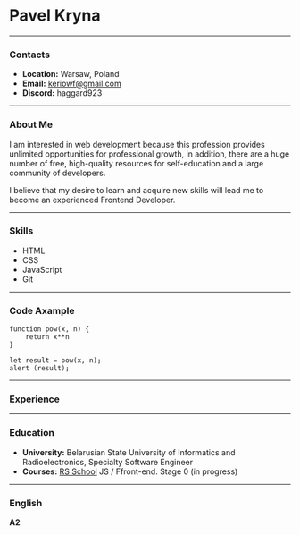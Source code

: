 # Pavel Kryna
***
### Contacts
* **Location:** Warsaw, Poland
* **Email:** keriowf@gmail.com
* **Discord:** haggard923
***
### About Me
I am interested in web development because this profession provides unlimited opportunities for professional growth,
in addition, there are a huge number of free, high-quality resources for self-education and a large community of developers.

I believe that my desire to learn and acquire new skills will lead me to become an experienced Frontend Developer.
***
### Skills
* HTML
* CSS
* JavaScript
* Git
***
### Code Axample
```
function pow(x, n) {
    return x**n
}

let result = pow(x, n);
alert (result);
```
***
### Experience

***
### Education
* **University:** Belarusian State University of Informatics and Radioelectronics, Specialty Software Engineer
* **Courses:** [RS School](https://rs.school/) JS / Ffront-end. Stage 0 (in progress)
***
### English
**A2**